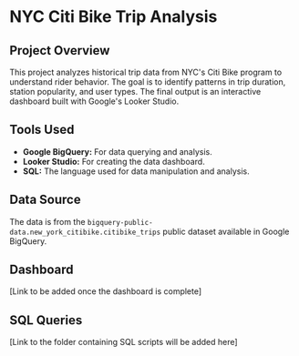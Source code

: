 # NYC Citi Bike Trip Analysis

## Project Overview
This project analyzes historical trip data from NYC's Citi Bike program to understand rider behavior. The goal is to identify patterns in trip duration, station popularity, and user types. The final output is an interactive dashboard built with Google's Looker Studio.

## Tools Used
- **Google BigQuery:** For data querying and analysis.
- **Looker Studio:** For creating the data dashboard.
- **SQL:** The language used for data manipulation and analysis.

## Data Source
The data is from the `bigquery-public-data.new_york_citibike.citibike_trips` public dataset available in Google BigQuery.

## Dashboard
[Link to be added once the dashboard is complete]

## SQL Queries
[Link to the folder containing SQL scripts will be added here]
